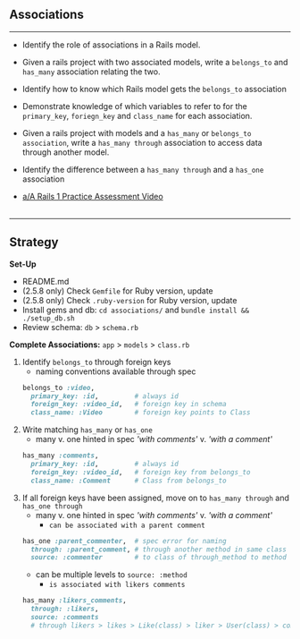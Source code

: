 ## Associations
-----

- Identify the role of associations in a Rails model.

- Given a rails project with two associated models, write a `belongs_to` and `has_many` association relating the two.

- Identify how to know which Rails model gets the `belongs_to` association

- Demonstrate knowledge of which variables to refer to for the `primary_key`, `foriegn_key` and `class_name` for each association.

- Given a rails project with models and a `has_many` or `belongs_to association`, write a `has_many through` association to access data through another model.

- Identify the difference between a `has_many through` and a `has_one` association

- [a/A Rails 1 Practice Assessment Video](https://open.appacademy.io/learn/ch---nov-2021-ny-cohort/sql-draft/rails-1-practice---associations)
<br><br/>

-----

## Strategy
**Set-Up**
  - README.md
  - (2.5.8 only) Check `Gemfile` for Ruby version, update
  - (2.5.8 only) Check `.ruby-version` for Ruby version, update
  - Install gems and db: `cd associations/` and `bundle install && ./setup_db.sh`
  - Review schema: `db` > `schema.rb`

**Complete Associations:** `app` > `models` > `class.rb`
  1. Identify `belongs_to` through foreign keys
      - naming conventions available through spec
      ```RUBY
      belongs_to :video,
        primary_key: :id,         # always id
        foreign_key: :video_id,   # foreign key in schema
        class_name: :Video        # foreign key points to Class
      ```
  2. Write matching `has_many` or `has_one`
      - many v. one hinted in spec *'with comments'* v. *'with a comment'*
      ```Ruby
      has_many :comments,
        primary_key: :id,         # always id
        foreign_key: :video_id,   # foreign key from belongs_to
        class_name: :Comment      # Class from belongs_to
      ```
  3. If all foreign keys have been assigned, move on to `has_many through` and `has_one through`
      - many v. one hinted in spec *'with comments'* v. *'with a comment'*
          - `can be associated with a parent comment`
      ```Ruby 
      has_one :parent_commenter,  # spec error for naming 
        through: :parent_comment, # through another method in same class
        source: :commenter        # to class of through_method to method
      ```
      - can be multiple levels to `source: :method`
          - `is associated with likers comments`
      ```Ruby 
      has_many :likers_comments,
        through: :likers,
        source: :comments
        # through likers > likes > Like(class) > liker > User(class) > comments
      ```
      